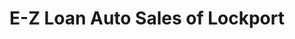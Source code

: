 ---
title: "E-Z Loan Auto Sales of Lockport"
url: /lockport/e-z-loan-auto-sales-of-lockport/
shop: car
---